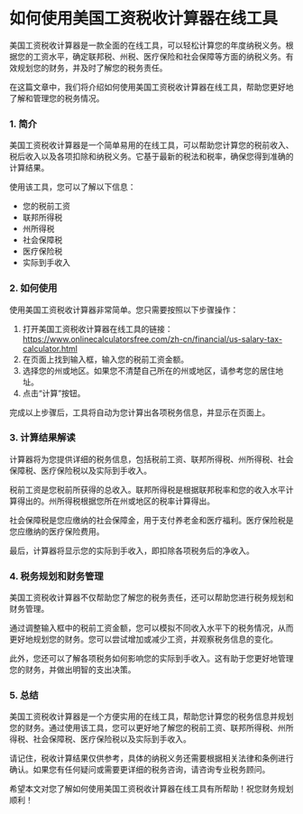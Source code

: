 如何使用美国工资税收计算器在线工具
=================

美国工资税收计算器是一款全面的在线工具，可以轻松计算您的年度纳税义务。根据您的工资水平，确定联邦税、州税、医疗保险和社会保障等方面的纳税义务。有效规划您的财务，并及时了解您的税务责任。

在这篇文章中，我们将介绍如何使用美国工资税收计算器在线工具，帮助您更好地了解和管理您的税务情况。

### 1. 简介

美国工资税收计算器是一个简单易用的在线工具，可以帮助您计算您的税前收入、税后收入以及各项扣除和纳税义务。它基于最新的税法和税率，确保您得到准确的计算结果。

使用该工具，您可以了解以下信息：

- 您的税前工资
- 联邦所得税
- 州所得税
- 社会保障税
- 医疗保险税
- 实际到手收入

### 2. 如何使用

使用美国工资税收计算器非常简单。您只需要按照以下步骤操作：

1. 打开美国工资税收计算器在线工具的链接：<https://www.onlinecalculatorsfree.com/zh-cn/financial/us-salary-tax-calculator.html>
2. 在页面上找到输入框，输入您的税前工资金额。
3. 选择您的州或地区。如果您不清楚自己所在的州或地区，请参考您的居住地址。
4. 点击“计算”按钮。

完成以上步骤后，工具将自动为您计算出各项税务信息，并显示在页面上。

### 3. 计算结果解读

计算器将为您提供详细的税务信息，包括税前工资、联邦所得税、州所得税、社会保障税、医疗保险税以及实际到手收入。

税前工资是您税前所获得的总收入。联邦所得税是根据联邦税率和您的收入水平计算得出的。州所得税根据您所在州或地区的税率计算得出。

社会保障税是您应缴纳的社会保障金，用于支付养老金和医疗福利。医疗保险税是您应缴纳的医疗保险费用。

最后，计算器将显示您的实际到手收入，即扣除各项税务后的净收入。

### 4. 税务规划和财务管理

美国工资税收计算器不仅帮助您了解您的税务责任，还可以帮助您进行税务规划和财务管理。

通过调整输入框中的税前工资金额，您可以模拟不同收入水平下的税务情况，从而更好地规划您的财务。您可以尝试增加或减少工资，并观察税务信息的变化。

此外，您还可以了解各项税务如何影响您的实际到手收入。这有助于您更好地管理您的财务，并做出明智的支出决策。

### 5. 总结

美国工资税收计算器是一个方便实用的在线工具，帮助您计算您的税务信息并规划您的财务。通过使用该工具，您可以更好地了解您的税前工资、联邦所得税、州所得税、社会保障税、医疗保险税以及实际到手收入。

请记住，税收计算结果仅供参考，具体的纳税义务还需要根据相关法律和条例进行确认。如果您有任何疑问或需要更详细的税务咨询，请咨询专业税务顾问。

希望本文对您了解如何使用美国工资税收计算器在线工具有所帮助！祝您财务规划顺利！